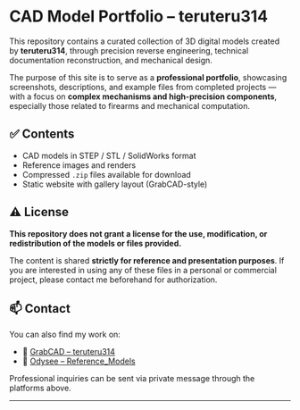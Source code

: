 # CAD Model Portfolio – teruteru314

This repository contains a curated collection of 3D digital models created by  **teruteru314**, through precision reverse engineering, technical documentation reconstruction, and mechanical design.

The purpose of this site is to serve as a **professional portfolio**, showcasing screenshots, descriptions, and example files from completed projects — with a focus on **complex mechanisms and high-precision components**, especially those related to firearms and mechanical computation.

## ✅ Contents

- CAD models in STEP / STL / SolidWorks format
- Reference images and renders
- Compressed `.zip` files available for download
- Static website with gallery layout (GrabCAD-style)

## ⚠️ License

**This repository does not grant a license for the use, modification, or redistribution of the models or files provided.**

The content is shared **strictly for reference and presentation purposes**. If you are interested in using any of these files in a personal or commercial project, please contact me beforehand for authorization.

## 📫 Contact

You can also find my work on:

- 🔗 [GrabCAD – teruteru314](https://grabcad.com/teruteru-1/models)
- 🔗 [Odysee – Reference_Models](https://odysee.com/@Reference_Models:3)

Professional inquiries can be sent via private message through the platforms above.

---
